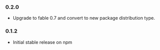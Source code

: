 ### 0.2.0
- Upgrade to fable 0.7 and convert to new package distribution type.

### 0.1.2
- Initial stable release on npm